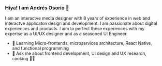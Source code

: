 ### Hiya! I am Andrés Osorio 👋

<!--
**androide-osorio/androide-osorio** is a ✨ _special_ ✨ repository because its `README.md` (this file) appears on your GitHub profile. -->

I am an interactve media designer with 8 years of experience in web and interactve applicaton design and development. I am passionate about digital experiences and
products. I aim to perfect these experiences with my expertse as a UI/UX designer and as a seasoned UI Engineer.

- 🌱 Learning Micro-frontends, microservices architecture, React Native, and functional programming
- 💬 Ask me about frontend development, UI design and UX research, cooking 👨‍🍳
